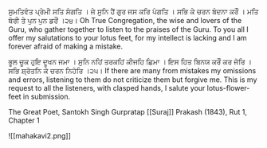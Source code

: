 ਸੁਮਤਿਵੰਤ ਪ੍ਰੇਮੀ ਸਤਿ ਸੰਗਤਿ । ਜੇ ਸੁਨਿ ਹੈਂ ਗੁਰ ਜਸ ਕਰਿ ਪੰਗਤਿ । 
ਸਭਿ ਕੇ ਚਰਨ ਬੰਦਨਾ ਕਰੌੰ । ਮਤਿ ਥੋਰੀ ਤੇ ਪੁਨ ਪੁਨ ਡਰੌਂ ।੨੪।
Oh True Congregation, the wise and lovers of the Guru, who gather together to listen to the praises of the Guru. To you all I offer my salutations to your lotus feet, for my intellect is lacking and I am forever afraid of making a mistake.

ਭੂਲ ਚੂਕ ਹੁਇ ਦੂਖਨ ਜਮਾ । ਸੁਨਿ ਨਹਿਂ ਤਰਕਹਿਂ ਕੀਜਹਿ ਛਿਮਾ । 
ਇਸ ਹਿਤ ਬਿਨਯ ਕਰੌੰ ਕਰ ਜੋਰਿ । ਸਭਿ ਸ਼੍ਰੋਤਨਿ ਕੇ ਚਰਨ ਨਿਹੋਰਿ ।੨੫।
If there are many from mistakes my omissions and errors, listening to them do not criticize them but forgive me. This is my request to all the listeners, with clasped hands, I salute your lotus-flower-feet in submission.

The Great Poet, Santokh Singh
Gurpratap [[Suraj]] Prakash (1843), Rut 1, Chapter 1

![[mahakavi2.png]]